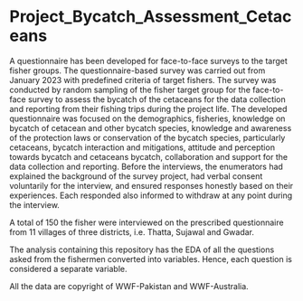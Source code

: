 # Project_Bycatch_Assessment_Cetaceans
A questionnaire has been developed for face-to-face surveys to the target fisher groups. The questionnaire-based survey was carried out from January 2023 with predefined criteria of target fishers. The survey was conducted by random sampling of the fisher target group for the face-to-face survey to assess the bycatch of the cetaceans for the data collection and reporting from their fishing trips during the project life. The developed questionnaire was focused on the demographics, fisheries, knowledge on bycatch of cetacean and other bycatch species, knowledge and awareness of the protection laws or conservation of the bycatch species, particularly cetaceans, bycatch interaction and mitigations, attitude and perception towards bycatch and cetaceans bycatch, collaboration and support for the data collection and reporting. Before the interviews, the enumerators had explained the background of the survey project, had verbal consent voluntarily for the interview, and ensured responses honestly based on their experiences. Each responded also informed to withdraw at any point during the interview. 

A total of 150 the fisher were interviewed on the prescribed questionnaire from 11 villages of three districts, i.e. Thatta, Sujawal and Gwadar.

The analysis containing this repository has the EDA of all the questions asked from the fishermen converted into variables. Hence, each question is considered a separate variable. 

All the data are copyright of WWF-Pakistan and WWF-Australia. 
